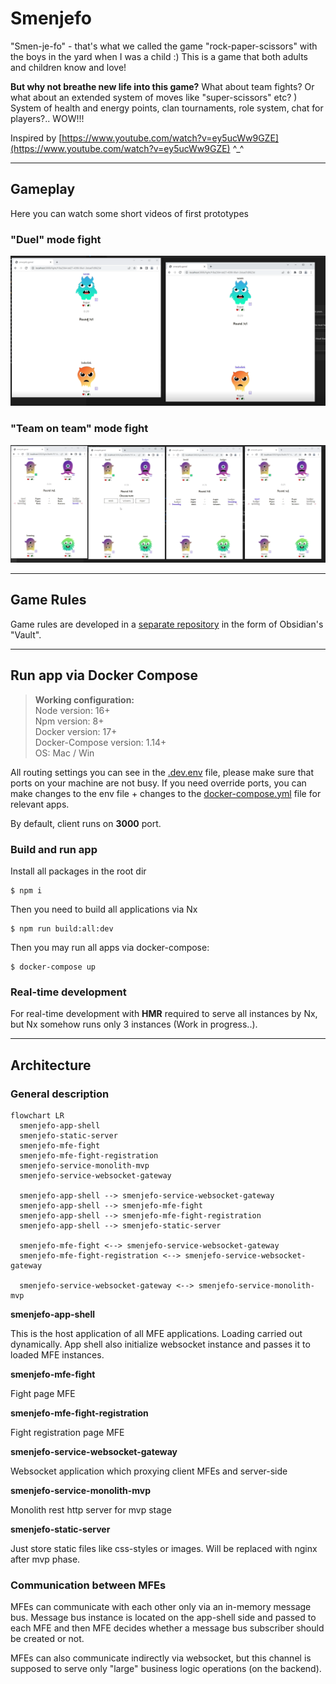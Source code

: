 # Smenjefo

"Smen-je-fo" - that's what we called the game "rock-paper-scissors" with the boys in the yard when I was a child :) This is a game that both adults and children know and love!

**But why not breathe new life into this game?** What about team fights? Or what about an extended system of moves like "super-scissors" etc? ) System of health and energy points, clan tournaments, role system, chat for players?.. WOW!!!

Inspired by [https://www.youtube.com/watch?v=ey5ucWw9GZE](https://www.youtube.com/watch?v=ey5ucWw9GZE) ^_^

---

## Gameplay

Here you can watch some short videos of first prototypes

### "Duel" mode fight

[![duel gameplay](./.readme/duel_preview.png)](./.readme/duel.mov)

### "Team on team" mode fight

[![team on team gameplay](./.readme/teamonteam_preview.png)](./.readme/teamonteam.mov)

---

## Game Rules

Game rules are developed in a [separate repository](https://www.github.com/smenjefo/game-rules-obsidian) in the form of Obsidian's "Vault".

---

## Run app via Docker Compose

> **Working configuration:**  
> Node version: 16+  
> Npm version: 8+  
> Docker version: 17+  
> Docker-Compose version: 1.14+  
> OS: Mac / Win  


All routing settings you can see in the [.dev.env](./.dev.env) file, please make sure that ports on your machine are not busy. If you need override ports, you can make changes to the env file + changes to the [docker-compose.yml](./docker-compose.yml) file for relevant apps.

By default, client runs on **3000** port.

### Build and run app


Install all packages in the root dir

```shell
$ npm i
```

Then you need to build all applications via Nx 

```shell
$ npm run build:all:dev
```

Then you may run all apps via docker-compose:

```shell
$ docker-compose up
```

### Real-time development

For real-time development with **HMR** required to serve all instances by Nx, but Nx somehow runs only 3 instances (Work in progress..).

---

## Architecture

### General description

```mermaid
flowchart LR
  smenjefo-app-shell
  smenjefo-static-server
  smenjefo-mfe-fight
  smenjefo-mfe-fight-registration
  smenjefo-service-monolith-mvp
  smenjefo-service-websocket-gateway

  smenjefo-app-shell --> smenjefo-service-websocket-gateway
  smenjefo-app-shell --> smenjefo-mfe-fight
  smenjefo-app-shell --> smenjefo-mfe-fight-registration
  smenjefo-app-shell --> smenjefo-static-server

  smenjefo-mfe-fight <--> smenjefo-service-websocket-gateway
  smenjefo-mfe-fight-registration <--> smenjefo-service-websocket-gateway

  smenjefo-service-websocket-gateway <--> smenjefo-service-monolith-mvp
```

**smenjefo-app-shell**

This is the host application of all MFE applications. Loading carried out dynamically. App shell also initialize websocket instance and passes it to loaded MFE instances.

**smenjefo-mfe-fight**

Fight page MFE

**smenjefo-mfe-fight-registration**

Fight registration page MFE

**smenjefo-service-websocket-gateway**

Websocket application which proxying client MFEs and server-side

**smenjefo-service-monolith-mvp**

Monolith rest http server for mvp stage

**smenjefo-static-server**

Just store static files like css-styles or images. Will be replaced with nginx after mvp phase.

### Communication between MFEs

MFEs can communicate with each other only via an in-memory message bus. Message bus instance is located on the app-shell side and passed to each MFE and then MFE decides whether a message bus subscriber should be created or not.

MFEs can also communicate indirectly via websocket, but this channel is supposed to serve only "large" business logic operations (on the backend).
